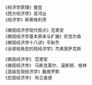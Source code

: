 《经济学原理》曼昆  
《西方经济学》高鸿业  
《经济学》斯蒂格利茨 
 
《微观经济学现代观点》范里安  
《微观经济学基本原来与扩展》尼克尔森  
《微观经济学十八讲》平新乔  
《全球视角宏的观经济学》杰弗里萨克斯

《微观经济学》 范里安  
《微观经济学》 马斯克莱尔、温斯顿、格林  
《高级宏观经济学》戴维罗默  
《宏观经济学》 布兰查德  
